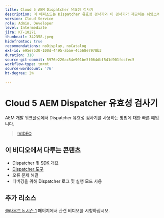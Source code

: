 ```yaml
---
title: Cloud 5 AEM Dispatcher 유효성 검사기
description: 이 에피소드는 Dispatcher 유효성 검사기와 이 검사기가 제공하는 뉘앙스에 대해 약간 더 자세히 설명합니다.
version: Cloud Service
role: Admin, Developer
level: Intermediate
jira: KT-10271
thumbnail: 342358.jpeg
hidefromtoc: true
recommendations: noDisplay, noCatalog
exl-id: e95e7530-100d-4495-abae-4c568e7978b3
duration: 310
source-git-commit: 5976e220ac54e901be5f064dbf541d901fccfec5
workflow-type: tm+mt
source-wordcount: '76'
ht-degree: 2%

---
```


# Cloud 5 AEM Dispatcher 유효성 검사기

AEM 개발 워크플로에서 Dispatcher 유효성 검사기를 사용하는 방법에 대한 빠른 예입니다.

>[!VIDEO](https://video.tv.adobe.com/v/342358?quality=12&learn=on)

## 이 비디오에서 다루는 콘텐츠

+ Dispatcher 및 SDK 개요
+ [Dispatcher 도구](https://experienceleague.adobe.com/docs/experience-manager-cloud-service/content/implementing/content-delivery/validation-debug.html)
+ 오류 문제 해결
+ 디버깅을 위해 Dispatcher 로그 및 실행 모드 사용

## 추가 리소스

[클라우드 5 시즌 1](cloud5-season-1.md) 페이지에서 관련 비디오를 시청하십시오.
